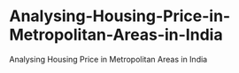 # Analysing-Housing-Price-in-Metropolitan-Areas-in-India
Analysing Housing Price in Metropolitan Areas in India
